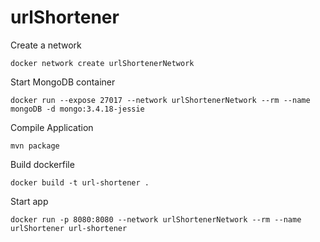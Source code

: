 # urlShortener


Create a network

	docker network create urlShortenerNetwork

Start MongoDB container

	docker run --expose 27017 --network urlShortenerNetwork --rm --name mongoDB -d mongo:3.4.18-jessie
	
Compile Application

	mvn package
	
Build dockerfile

	docker build -t url-shortener .

Start app 

	docker run -p 8080:8080 --network urlShortenerNetwork --rm --name urlShortener url-shortener
